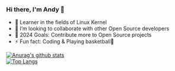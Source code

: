 ### Hi there, I'm Andy 👋

- 🌱 Learner in the fields of Linux Kernel
- 👯 I’m looking to collaborate with other Open Source developers
- 🥅 2024 Goals: Contribute more to Open Source projects
- ⚡ Fun fact: Coding & Playing basketball🏀

[![Anurag's github stats](https://github-readme-stats.vercel.app/api?username=andykuo8766&theme=gruvbox)](https://github.com/andykuo8766/github-readme-stats)  
[![Top Langs](https://github-readme-stats.vercel.app/api/top-langs/?username=andykuo8766&layout=compact&theme=gruvbox)](https://github.com/andykuo8766/github-readme-stats)
